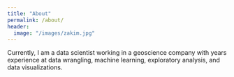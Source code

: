 ```yaml
---
title: "About"
permalink: /about/
header:
  image: "/images/zakim.jpg"
---
```


Currently, I am a data scientist working in a geoscience company with years experience at data wrangling, machine learning, exploratory analysis, and data visualizations.
